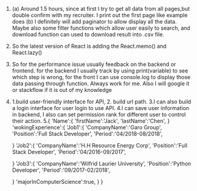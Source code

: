 1. (a) Around 1.5 hours, since at first I try to get all data from all pages,but double confirm with my recruiter. I print out the first page like example does
   (b) I definitely will add paginator to allow display all the data. Maybe also some filter functions which allow user easily to search, and download function can used to download result into .csv file.
2. So the latest version of React is adding the React.memo() and React.lazy()
3. So for the performance issue usually feedback on the backend or frontend. for the backend I usually track by using print(variable) to see which step is wrong, for the front I can use console.log to display
    those data passing through function. Always work for me. Also I will google it or stackflow if it is out of my knowledge
4. 1.build user-friendly interface for API, 2. build url path. 3.I can also build a login interface for user login to use API.
    4.I can save user information in backend, I also can set permission rank for different user to control their action.
5.{
    'Name':{
      'firstName':'Jack',
      'lastName':'Chen',
    }
    'wokingExperience':{
      'Job1':{
        'CompanyName':'Garo Group',
        'Position':'Full Stack Developer',
        'Period':'04/2018-08/2018',

      }
      'Job2':{
        'CompanyName':'H.H Resource Energy Corp',
        'Position':'Full Stack Developer',
        'Period':'04/2016-09/2017',

      }
      'Job3':{
        'CompanyName':'Wilfrid Laurier University',
        'Position':'Python Developer',
        'Period':'09/2017-02/2018',

      }
      'majorInComputerScience':true,
    }
}

